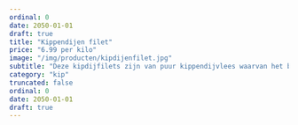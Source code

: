 ```yaml
---
ordinal: 0
date: 2050-01-01
draft: true
title: "Kippendijen filet"
price: "6.99 per kilo"
image: "/img/producten/kipdijenfilet.jpg"
subtitle: "Deze kipdijfilets zijn van puur kippendijvlees waarvan het bot is verwijderd. Ze zijn ook erg lekker voor op de barbecue."
category: "kip"
truncated: false
ordinal: 0
date: 2050-01-01
draft: true
---
```

